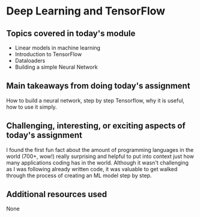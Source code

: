 # Deep Learning and TensorFlow

## Topics covered in today's module
* Linear models in machine learning
* Introduction to TensorFlow
* Dataloaders
* Building a simple Neural Network

## Main takeaways from doing today's assignment
How to build a neural network, step by step
Tensorflow, why it is useful, how to use it simply.

## Challenging, interesting, or exciting aspects of today's assignment
I found the first fun fact about the amount of programming languages in the world (700+, wow!) really surprising and helpful to put into context just how many applications coding has in the world. Although it wasn't challenging as I was following already written code, it was valuable to get walked through the process of creating an ML model step by step.

## Additional resources used 
None
